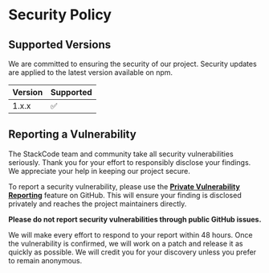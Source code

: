 # Security Policy

## Supported Versions

We are committed to ensuring the security of our project. Security updates are applied to the latest version available on npm.

| Version | Supported          |
| ------- | ------------------ |
| 1.x.x   | :white_check_mark: |

## Reporting a Vulnerability

The StackCode team and community take all security vulnerabilities seriously. Thank you for your effort to responsibly disclose your findings. We appreciate your help in keeping our project secure.

To report a security vulnerability, please use the **[Private Vulnerability Reporting](https://github.com/YagoBorba/StackCode/security/advisories/new)** feature on GitHub. This will ensure your finding is disclosed privately and reaches the project maintainers directly.

**Please do not report security vulnerabilities through public GitHub issues.**

We will make every effort to respond to your report within 48 hours. Once the vulnerability is confirmed, we will work on a patch and release it as quickly as possible. We will credit you for your discovery unless you prefer to remain anonymous.
